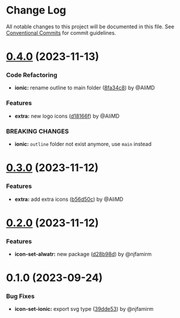 # Change Log

All notable changes to this project will be documented in this file.
See [Conventional Commits](https://conventionalcommits.org) for commit guidelines.

# [0.4.0](https://github.com/Alwatr/icon/compare/@alwatr/icon-set-ionic@0.3.0...@alwatr/icon-set-ionic@0.4.0) (2023-11-13)

### Code Refactoring

* **ionic:** rename outline to main folder ([8fa34c8](https://github.com/Alwatr/icon/commit/8fa34c81ed048dbacce1afcd01adaa8dbadf2f19)) by @AliMD

### Features

* **extra:** new logo icons ([d18166f](https://github.com/Alwatr/icon/commit/d18166f1639a9e13ca8d04c38c04551c080a6ad6)) by @AliMD

### BREAKING CHANGES

* **ionic:** `outline` folder not exist anymore, use `main` instead

# [0.3.0](https://github.com/Alwatr/icon/compare/@alwatr/icon-set-ionic@0.2.0...@alwatr/icon-set-ionic@0.3.0) (2023-11-12)

### Features

* **extra:** add extra icons ([b56d50c](https://github.com/Alwatr/icon/commit/b56d50caa6ebb4d28d6722d499a5f3d9de4f62c5)) by @AliMD

# [0.2.0](https://github.com/Alwatr/icon/compare/@alwatr/icon-set-ionic@0.1.0...@alwatr/icon-set-ionic@0.2.0) (2023-11-12)

### Features

* **icon-set-alwatr:** new package ([d28b98d](https://github.com/Alwatr/icon/commit/d28b98dc46c4395fed14e8882aaa36d7b5b1a662)) by @njfamirm

# 0.1.0 (2023-09-24)

### Bug Fixes

- **icon-set-ionic:** export svg type ([39dde53](https://github.com/Alwatr/icon/commit/39dde532468dd3792dcaa127c9dc638ba6bc9c29)) by @njfamirm
